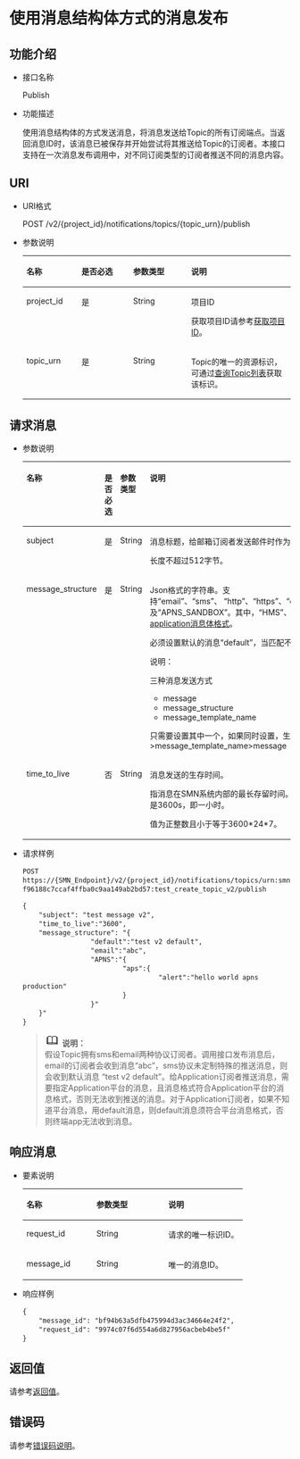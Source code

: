 # 使用消息结构体方式的消息发布<a name="ZH-CN_TOPIC_0036017305"></a>

## 功能介绍<a name="section2529770119494"></a>

-   接口名称

    Publish


-   功能描述

    使用消息结构体的方式发送消息，将消息发送给Topic的所有订阅端点。当返回消息ID时，该消息已被保存并开始尝试将其推送给Topic的订阅者。本接口支持在一次消息发布调用中，对不同订阅类型的订阅者推送不同的消息内容。


## URI<a name="section5419540819494"></a>

-   URI格式

    POST /v2/\{project\_id\}/notifications/topics/\{topic\_urn\}/publish


-   参数说明

    <a name="table5857211319494"></a>
    <table><thead align="left"><tr id="row2704976919494"><th class="cellrowborder" valign="top" width="20.48%" id="mcps1.1.5.1.1"><p id="p4354764619494"><a name="p4354764619494"></a><a name="p4354764619494"></a>名称</p>
    </th>
    <th class="cellrowborder" valign="top" width="19.28%" id="mcps1.1.5.1.2"><p id="p3769841519494"><a name="p3769841519494"></a><a name="p3769841519494"></a>是否必选</p>
    </th>
    <th class="cellrowborder" valign="top" width="21.69%" id="mcps1.1.5.1.3"><p id="p3367280619494"><a name="p3367280619494"></a><a name="p3367280619494"></a>参数类型</p>
    </th>
    <th class="cellrowborder" valign="top" width="38.550000000000004%" id="mcps1.1.5.1.4"><p id="p4314272819494"><a name="p4314272819494"></a><a name="p4314272819494"></a>说明</p>
    </th>
    </tr>
    </thead>
    <tbody><tr id="row6136344319494"><td class="cellrowborder" valign="top" width="20.48%" headers="mcps1.1.5.1.1 "><p id="p438298719494"><a name="p438298719494"></a><a name="p438298719494"></a>project_id</p>
    </td>
    <td class="cellrowborder" valign="top" width="19.28%" headers="mcps1.1.5.1.2 "><p id="p1947768019494"><a name="p1947768019494"></a><a name="p1947768019494"></a>是</p>
    </td>
    <td class="cellrowborder" valign="top" width="21.69%" headers="mcps1.1.5.1.3 "><p id="p3418823319494"><a name="p3418823319494"></a><a name="p3418823319494"></a>String</p>
    </td>
    <td class="cellrowborder" valign="top" width="38.550000000000004%" headers="mcps1.1.5.1.4 "><p id="p26342752155347"><a name="p26342752155347"></a><a name="p26342752155347"></a>项目ID</p>
    <p id="p1778348719494"><a name="p1778348719494"></a><a name="p1778348719494"></a>获取项目ID请参考<a href="获取项目ID.md">获取项目ID</a>。</p>
    </td>
    </tr>
    <tr id="row1215136319494"><td class="cellrowborder" valign="top" width="20.48%" headers="mcps1.1.5.1.1 "><p id="p4473635119494"><a name="p4473635119494"></a><a name="p4473635119494"></a>topic_urn</p>
    </td>
    <td class="cellrowborder" valign="top" width="19.28%" headers="mcps1.1.5.1.2 "><p id="p6687467519494"><a name="p6687467519494"></a><a name="p6687467519494"></a>是</p>
    </td>
    <td class="cellrowborder" valign="top" width="21.69%" headers="mcps1.1.5.1.3 "><p id="p4813962419494"><a name="p4813962419494"></a><a name="p4813962419494"></a>String</p>
    </td>
    <td class="cellrowborder" valign="top" width="38.550000000000004%" headers="mcps1.1.5.1.4 "><p id="p699549419494"><a name="p699549419494"></a><a name="p699549419494"></a>Topic的唯一的资源标识，可通过<a href="查询Topic列表.md">查询Topic列表</a>获取该标识。</p>
    </td>
    </tr>
    </tbody>
    </table>


## 请求消息<a name="section6208316219494"></a>

-   参数说明

    <a name="table4393345619494"></a>
    <table><thead align="left"><tr id="row5198822719494"><th class="cellrowborder" valign="top" width="19.18808119188081%" id="mcps1.1.5.1.1"><p id="p5029685319494"><a name="p5029685319494"></a><a name="p5029685319494"></a>名称</p>
    </th>
    <th class="cellrowborder" valign="top" width="18.64813518648135%" id="mcps1.1.5.1.2"><p id="p4751327919494"><a name="p4751327919494"></a><a name="p4751327919494"></a>是否必选</p>
    </th>
    <th class="cellrowborder" valign="top" width="21.40785921407859%" id="mcps1.1.5.1.3"><p id="p2337041019494"><a name="p2337041019494"></a><a name="p2337041019494"></a>参数类型</p>
    </th>
    <th class="cellrowborder" valign="top" width="40.75592440755925%" id="mcps1.1.5.1.4"><p id="p1395507019494"><a name="p1395507019494"></a><a name="p1395507019494"></a>说明</p>
    </th>
    </tr>
    </thead>
    <tbody><tr id="row2272409419494"><td class="cellrowborder" valign="top" width="19.18808119188081%" headers="mcps1.1.5.1.1 "><p id="p2871231519494"><a name="p2871231519494"></a><a name="p2871231519494"></a>subject</p>
    </td>
    <td class="cellrowborder" valign="top" width="18.64813518648135%" headers="mcps1.1.5.1.2 "><p id="p4399616019494"><a name="p4399616019494"></a><a name="p4399616019494"></a>是</p>
    </td>
    <td class="cellrowborder" valign="top" width="21.40785921407859%" headers="mcps1.1.5.1.3 "><p id="p691922219494"><a name="p691922219494"></a><a name="p691922219494"></a>String</p>
    </td>
    <td class="cellrowborder" valign="top" width="40.75592440755925%" headers="mcps1.1.5.1.4 "><p id="p2358611619494"><a name="p2358611619494"></a><a name="p2358611619494"></a>消息标题，给邮箱订阅者发送邮件时作为邮件主题。</p>
    <p id="p950615309415"><a name="p950615309415"></a><a name="p950615309415"></a>长度不超过512字节。</p>
    </td>
    </tr>
    <tr id="row1441009919494"><td class="cellrowborder" valign="top" width="19.18808119188081%" headers="mcps1.1.5.1.1 "><p id="p2636733319494"><a name="p2636733319494"></a><a name="p2636733319494"></a>message_structure</p>
    </td>
    <td class="cellrowborder" valign="top" width="18.64813518648135%" headers="mcps1.1.5.1.2 "><p id="p5537924419494"><a name="p5537924419494"></a><a name="p5537924419494"></a>是</p>
    </td>
    <td class="cellrowborder" valign="top" width="21.40785921407859%" headers="mcps1.1.5.1.3 "><p id="p5653380819494"><a name="p5653380819494"></a><a name="p5653380819494"></a>String</p>
    </td>
    <td class="cellrowborder" valign="top" width="40.75592440755925%" headers="mcps1.1.5.1.4 "><p id="p1956614103219"><a name="p1956614103219"></a><a name="p1956614103219"></a>Json格式的字符串。支持“email”、“sms”、&nbsp;“http”、“https”、“dms”、“functiongraph”、“functionstage”、“HMS”、“APNS”以及“APNS_SANDBOX”。其中，“HMS”、“APNS”以及“APNS_SANDBOX”三种消息的格式请参见<a href="application消息体格式.md">application消息体格式</a>。</p>
    <p id="p1583573619494"><a name="p1583573619494"></a><a name="p1583573619494"></a>必须设置默认的消息“default”，当匹配不到消息协议时，按“default”中的内容发送。</p>
    <div class="note" id="note1920913487410"><a name="note1920913487410"></a><a name="note1920913487410"></a><span class="notetitle"> 说明： </span><div class="notebody"><p id="p2142739193425"><a name="p2142739193425"></a><a name="p2142739193425"></a>三种消息发送方式</p>
    <a name="ul39581890193437"></a><a name="ul39581890193437"></a><ul id="ul39581890193437"><li>message</li><li>message_structure</li><li>message_template_name</li></ul>
    <p id="p38575679193513"><a name="p38575679193513"></a><a name="p38575679193513"></a>只需要设置其中一个，如果同时设置，生效的优先级为message_structure &gt;message_template_name&gt;message</p>
    </div></div>
    </td>
    </tr>
    <tr id="row6307720141310"><td class="cellrowborder" valign="top" width="19.18808119188081%" headers="mcps1.1.5.1.1 "><p id="p23681125515"><a name="p23681125515"></a><a name="p23681125515"></a>time_to_live</p>
    </td>
    <td class="cellrowborder" valign="top" width="18.64813518648135%" headers="mcps1.1.5.1.2 "><p id="p23681626518"><a name="p23681626518"></a><a name="p23681626518"></a>否</p>
    </td>
    <td class="cellrowborder" valign="top" width="21.40785921407859%" headers="mcps1.1.5.1.3 "><p id="p18075392520"><a name="p18075392520"></a><a name="p18075392520"></a>String</p>
    </td>
    <td class="cellrowborder" valign="top" width="40.75592440755925%" headers="mcps1.1.5.1.4 "><p id="p66191571978"><a name="p66191571978"></a><a name="p66191571978"></a>消息发送的生存时间。</p>
    <p id="p73858218511"><a name="p73858218511"></a><a name="p73858218511"></a>指消息在SMN系统内部的最长存留时间。超过该存留时间，系统将不再发送该消息。单位是s，变量默认值是3600s，即一小时。</p>
    <p id="p185211212174217"><a name="p185211212174217"></a><a name="p185211212174217"></a><span>值为正整</span><span>数</span>且小于等于3600*24*7。</p>
    </td>
    </tr>
    </tbody>
    </table>

-   请求样例

    ```
    POST https://{SMN_Endpoint}/v2/{project_id}/notifications/topics/urn:smn:regionId: f96188c7ccaf4ffba0c9aa149ab2bd57:test_create_topic_v2/publish
    ```

    ```
    {
        "subject": "test message v2",
        "time_to_live":"3600",
        "message_structure": "{
                     "default":"test v2 default", 
                     "email":"abc",
                     "APNS":"{
                             "aps":{
                                      "alert":"hello world apns production"
                             }
                     }"
        }" 
    }
    ```

    >![](public_sys-resources/icon-note.gif) **说明：**   
    >假设Topic拥有sms和email两种协议订阅者。调用接口发布消息后，email的订阅者会收到消息“abc”，sms协议未定制特殊的推送消息，则会收到默认消息 “test v2 default”。给Application订阅者推送消息，需要指定Application平台的消息，且消息格式符合Application平台的消息格式，否则无法收到推送的消息。对于Application订阅者，如果不知道平台消息，用default消息，则default消息须符合平台消息格式，否则终端app无法收到消息。  


## 响应消息<a name="section6514890019494"></a>

-   要素说明

    <a name="table2558106919494"></a>
    <table><thead align="left"><tr id="row4596945119494"><th class="cellrowborder" valign="top" width="31.756824317568245%" id="mcps1.1.4.1.1"><p id="p3253804119494"><a name="p3253804119494"></a><a name="p3253804119494"></a>名称</p>
    </th>
    <th class="cellrowborder" valign="top" width="32.736726327367265%" id="mcps1.1.4.1.2"><p id="p1833566819494"><a name="p1833566819494"></a><a name="p1833566819494"></a>参数类型</p>
    </th>
    <th class="cellrowborder" valign="top" width="35.5064493550645%" id="mcps1.1.4.1.3"><p id="p879411519494"><a name="p879411519494"></a><a name="p879411519494"></a>说明</p>
    </th>
    </tr>
    </thead>
    <tbody><tr id="row5167660719494"><td class="cellrowborder" valign="top" width="31.756824317568245%" headers="mcps1.1.4.1.1 "><p id="p2505561119494"><a name="p2505561119494"></a><a name="p2505561119494"></a>request_id</p>
    </td>
    <td class="cellrowborder" valign="top" width="32.736726327367265%" headers="mcps1.1.4.1.2 "><p id="p1623863619494"><a name="p1623863619494"></a><a name="p1623863619494"></a>String</p>
    </td>
    <td class="cellrowborder" valign="top" width="35.5064493550645%" headers="mcps1.1.4.1.3 "><p id="p4026117819494"><a name="p4026117819494"></a><a name="p4026117819494"></a>请求的唯一标识ID。</p>
    </td>
    </tr>
    <tr id="row2382565119494"><td class="cellrowborder" valign="top" width="31.756824317568245%" headers="mcps1.1.4.1.1 "><p id="p5082954219494"><a name="p5082954219494"></a><a name="p5082954219494"></a>message_id</p>
    </td>
    <td class="cellrowborder" valign="top" width="32.736726327367265%" headers="mcps1.1.4.1.2 "><p id="p2355227519494"><a name="p2355227519494"></a><a name="p2355227519494"></a>String</p>
    </td>
    <td class="cellrowborder" valign="top" width="35.5064493550645%" headers="mcps1.1.4.1.3 "><p id="p2868611219494"><a name="p2868611219494"></a><a name="p2868611219494"></a>唯一的消息ID。</p>
    </td>
    </tr>
    </tbody>
    </table>

-   响应样例

    ```
    {
        "message_id": "bf94b63a5dfb475994d3ac34664e24f2",
        "request_id": "9974c07f6d554a6d827956acbeb4be5f"
    }
    ```


## 返回值<a name="section585587219494"></a>

请参考[返回值](返回值.md)。

## 错误码<a name="section73211020122511"></a>

请参考[错误码说明](错误码说明.md)。

